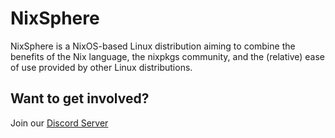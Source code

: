 # NixSphere
NixSphere is a NixOS-based Linux distribution aiming to combine the benefits of the Nix language, the nixpkgs community, and the (relative) ease of use provided by other Linux distributions.

## Want to get involved?
Join our [Discord Server](https://discord.gg/f7Ap5gdgPN)
